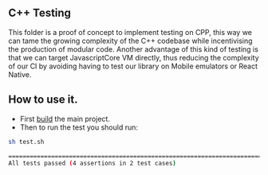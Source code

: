 ## C++ Testing

This folder is a proof of concept to implement testing on CPP, this way we can tame the growing complexity of the C++ codebase while incentivising the production of modular code. Another advantage of this kind of testing is that we can target JavascriptCore VM directly, thus reducing the complexity of our CI by avoiding having to test our library on Mobile emulators or React Native.

## How to use it.

* First [build](https://github.com/realm/realm-js/blob/develop/contrib/how-to-build.md) the main project.
* Then to run the test you should run:

```sh
sh test.sh

===============================================================================
All tests passed (4 assertions in 2 test cases)
```
